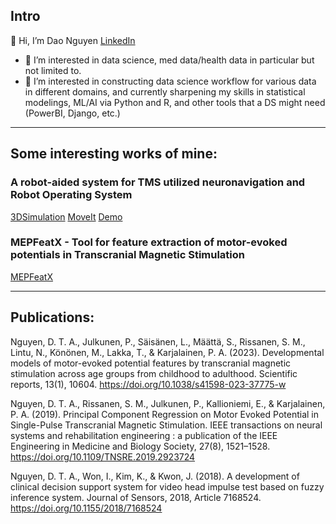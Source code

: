 ## Intro
👋 Hi, I’m Dao Nguyen [LinkedIn](https://www.linkedin.com/in/daonta/)
 - 👀 I’m interested in data science, med data/health data in particular but not limited to.
 - 🌱 I’m interested in constructing data science workflow for various data in different domains, and currently sharpening my skills in statistical modelings, ML/AI via Python and R, and other tools that a DS might need (PowerBI, Django, etc.)
***
## Some interesting works of mine:

   ### A robot-aided system for TMS utilized neuronavigation and Robot Operating System
   [3DSimulation](https://www.dropbox.com/s/in3bmhvkft5the1/sulcus_bank_oriented.mp4?dl=0)
   [MoveIt](https://www.dropbox.com/s/59axaggozpzgrsn/m1_stimulation.mp4?dl=0)
   [Demo](https://www.dropbox.com/s/xqw4mel4a2ju2x6/Kuka_nbs.201217.mov?dl=0)

   ### MEPFeatX - Tool for feature extraction of motor-evoked potentials in Transcranial Magnetic Stimulation
   [MEPFeatX](https://github.com/NeuromodulationUEF/MEPFeatX)
***
## Publications:
   
   Nguyen, D. T. A., Julkunen, P., Säisänen, L., Määttä, S., Rissanen, S. M., Lintu, N., Könönen, M., Lakka, T., & Karjalainen, P. A. (2023). Developmental models of motor-evoked potential features by transcranial magnetic stimulation across age groups from childhood to adulthood. Scientific reports, 13(1), 10604. https://doi.org/10.1038/s41598-023-37775-w
   
   Nguyen, D. T. A., Rissanen, S. M., Julkunen, P., Kallioniemi, E., & Karjalainen, P. A. (2019). Principal Component Regression on Motor Evoked Potential in Single-Pulse Transcranial Magnetic Stimulation. IEEE transactions on neural systems and rehabilitation engineering : a publication of the IEEE Engineering in Medicine and Biology Society, 27(8), 1521–1528. https://doi.org/10.1109/TNSRE.2019.2923724

   Nguyen, D. T. A., Won, I., Kim, K., & Kwon, J. (2018). A development of clinical decision support system for video head impulse test based on fuzzy inference system. Journal of Sensors, 2018, Article 7168524. https://doi.org/10.1155/2018/7168524
